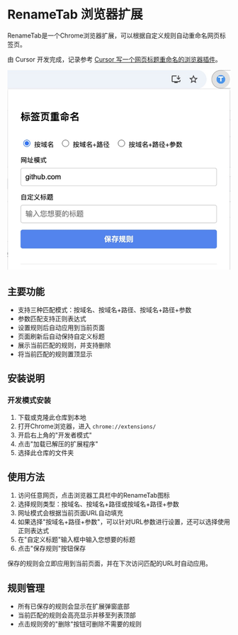 # RenameTab 浏览器扩展

RenameTab是一个Chrome浏览器扩展，可以根据自定义规则自动重命名网页标签页。

由 Cursor 开发完成，记录参考 [Cursor 写一个网页标题重命名的浏览器插件](https://mp.weixin.qq.com/s/_irX3wVl8z3fFz-EYAArCQ)。

![示例](sample.jpg)

## 主要功能

- 支持三种匹配模式：按域名、按域名+路径、按域名+路径+参数
- 参数匹配支持正则表达式
- 设置规则后自动应用到当前页面
- 页面刷新后自动保持自定义标题
- 展示当前匹配的规则，并支持删除
- 将当前匹配的规则置顶显示

## 安装说明

### 开发模式安装
1. 下载或克隆此仓库到本地
2. 打开Chrome浏览器，进入 `chrome://extensions/`
3. 开启右上角的"开发者模式"
4. 点击"加载已解压的扩展程序"
5. 选择此仓库的文件夹

## 使用方法

1. 访问任意网页，点击浏览器工具栏中的RenameTab图标
2. 选择规则类型：按域名、按域名+路径或按域名+路径+参数
3. 网址模式会根据当前页面URL自动填充
4. 如果选择"按域名+路径+参数"，可以针对URL参数进行设置，还可以选择使用正则表达式
5. 在"自定义标题"输入框中输入您想要的标题
6. 点击"保存规则"按钮保存

保存的规则会立即应用到当前页面，并在下次访问匹配的URL时自动应用。

## 规则管理

- 所有已保存的规则会显示在扩展弹窗底部
- 当前匹配的规则会高亮显示并移至列表顶部
- 点击规则旁的"删除"按钮可删除不需要的规则 